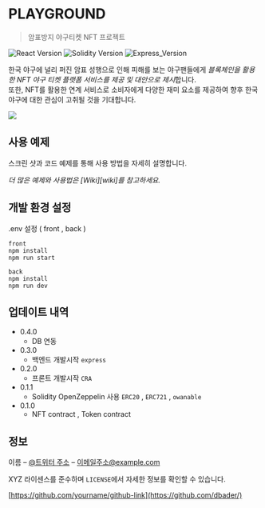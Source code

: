 # PLAYGROUND
> 암표방지 야구티켓 NFT 프로젝트

![React Version][react-image]
![Solidity Version][solidity-image]
![Express_Version][express-image]

한국 야구에 널리 퍼진 암표 성행으로 인해 피해를 보는 야구팬들에게
*블록체인을 활용한 NFT 야구 티켓 플랫폼 서비스를 제공 및 대안으로 제시*합니다.  
또한, NFT를 활용한 연계 서비스로 소비자에게 다양한 재미 요소를 제공하여 향후 한국 야구에 대한 관심이 고취될 것을 기대합니다.

![](../header.png)


## 사용 예제

스크린 샷과 코드 예제를 통해 사용 방법을 자세히 설명합니다.

_더 많은 예제와 사용법은 [Wiki][wiki]를 참고하세요._

## 개발 환경 설정

.env 설정 ( front , back )

```
front
npm install
npm run start

back
npm install
npm run dev
```

## 업데이트 내역
* 0.4.0
    * DB 연동
* 0.3.0
    * 백엔드 개발시작 `express`
* 0.2.0
    * 프론트 개발시작 `CRA`
* 0.1.1
    * Solidity OpenZeppelin 사용 `ERC20` , `ERC721` , `owanable`
* 0.1.0
    * NFT contract , Token contract

## 정보

이름 – [@트위터 주소](https://twitter.com/dbader_org) – 이메일주소@example.com

XYZ 라이센스를 준수하며 ``LICENSE``에서 자세한 정보를 확인할 수 있습니다.

[https://github.com/yourname/github-link](https://github.com/dbader/)


<!-- Markdown link & img dfn's -->
[solidity-image]: https://img.shields.io/badge/Solidity-0.8.19-blue
[React-image]: https://img.shields.io/badge/React-v6-purple
[Express-image]: https://img.shields.io/badge/Express-0.8.19-orange

